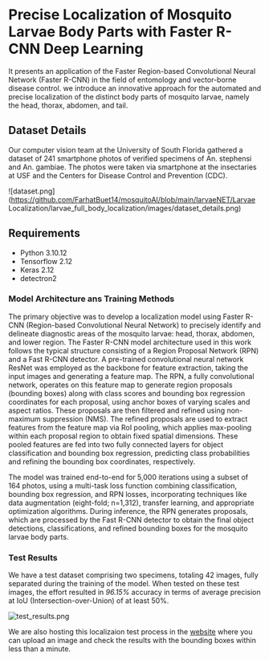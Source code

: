 # Precise Localization of Mosquito Larvae Body Parts with Faster R-CNN Deep Learning
It presents an application of the Faster Region-based Convolutional Neural Network (Faster R-CNN) in the field of entomology and vector-borne disease control. we introduce an innovative approach for the automated and precise localization of the distinct body parts of mosquito larvae, namely the head, thorax, abdomen, and tail.

## Dataset Details

Our computer vision team at the University of South Florida gathered a dataset of 241 smartphone photos of verified specimens of An. stephensi and An. gambiae. The photos were taken via smartphone at the insectaries at USF and the Centers for Disease Control and Prevention (CDC).

![dataset.png](https://github.com/FarhatBuet14/mosquitoAI/blob/main/larvaeNET/Larvae Localization/larvae_full_body_localization/images/dataset_details.png)

## Requirements
* Python 3.10.12
* Tensorflow 2.12
* Keras 2.12
* detectron2

### Model Architecture ans Training Methods

The primary objective was to develop a localization model using Faster R-CNN (Region-based Convolutional Neural Network) to precisely identify and delineate diagnostic areas of the mosquito larvae: head, thorax, abdomen, and lower region. The Faster R-CNN model architecture used in this work follows the typical structure consisting of a Region Proposal Network (RPN) and a Fast R-CNN detector. A pre-trained convolutional neural network ResNet was employed as the backbone for feature extraction, taking the input images and generating a feature map. The RPN, a fully convolutional network, operates on this feature map to generate region proposals (bounding boxes) along with class scores and bounding box regression coordinates for each proposal, using anchor boxes of varying scales and aspect ratios. These proposals are then filtered and refined using non-maximum suppression (NMS). The refined proposals are used to extract features from the feature map via RoI pooling, which applies max-pooling within each proposal region to obtain fixed spatial dimensions. These pooled features are fed into two fully connected layers for object classification and bounding box regression, predicting class probabilities and refining the bounding box coordinates, respectively. 

The model was trained end-to-end for 5,000 iterations using a subset of 164 photos, using a multi-task loss function combining classification, bounding box regression, and RPN losses, incorporating techniques like data augmentation (eight-fold; n=1,312), transfer learning, and appropriate optimization algorithms. During inference, the RPN generates proposals, which are processed by the Fast R-CNN detector to obtain the final object detections, classifications, and refined bounding boxes for the mosquito larvae body parts.

### Test Results

We have a test dataset comprising two specimens, totaling 42 images, fully separated during the training of the model. When tested on these test images, the effort resulted in *96.15%* accuracy in terms of average precision at IoU (Intersection-over-Union) of at least 50%.

![test_results.png](https://github.com/FarhatBuet14/mosquitoAI/blob/main/larvaeNET/Larvae%20Localization/larvae_anatomy_localization/images/test_results.png)

We are also hosting this localizaion test process in the [website](https://mosquito-localization.web.app/) where you can upload an image and check the results with the bounding boxes within less than a minute.